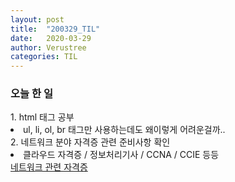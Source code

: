```yaml
---
layout: post
title:  "200329_TIL"
date:   2020-03-29
author: Verustree
categories: TIL
---
```


<h3>오늘 한 일</h3>
1. html 태그 공부
<li>ul, li, ol, br 태그만 사용하는데도 왜이렇게 어려운걸까..</li>
2. 네트워크 분야 자격증 관련 준비사항 확인
<li>클라우드 자격증 / 정보처리기사 / CCNA / CCIE 등등</li>
<a href = "https://brunch.co.kr/@topasvga/954">네트워크 관련 자격증</a>
